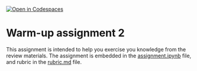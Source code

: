 [![Open in Codespaces](https://classroom.github.com/assets/launch-codespace-7f7980b617ed060a017424585567c406b6ee15c891e84e1186181d67ecf80aa0.svg)](https://classroom.github.com/open-in-codespaces?assignment_repo_id=13626851)
# Warm-up assignment 2

This assignment is intended to help you exercise you knowledge from the review materials.  The assignment is embedded in the [assignment.ipynb](assignment.ipynb) file, and rubric in the [rubric.md](rubric.md) file.